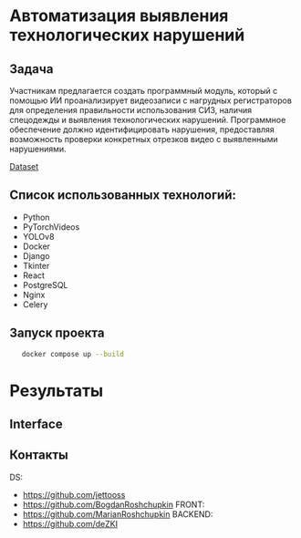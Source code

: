 # Автоматизация выявления технологических нарушений

## Задача
Участникам предлагается создать программный модуль, который с помощью ИИ проанализирует видеозаписи с нагрудных 
регистраторов для определения правильности использования СИЗ, наличия спецодежды и выявления технологических нарушений.
Программное обеспечение должно идентифицировать нарушения, предоставляя возможность проверки конкретных отрезков видео 
с выявленными нарушениями.

[Dataset](https://lodmedia.hb.bizmrg.com/case_files/1101244/train_dataset_rzhd_fix_train.zip)

## Список использованных технологий:
- Python
- PyTorchVideos 
- YOLOv8
- Docker
- Django
- Tkinter
- React
- PostgreSQL
- Nginx
- Celery

## Запуск проекта
```sh
   docker compose up --build
```

# Результаты

## Interface

## Контакты
DS:
- https://github.com/jettooss
- https://github.com/BogdanRoshchupkin
FRONT:
- https://github.com/MarianRoshchupkin
BACKEND:
- https://github.com/deZKI